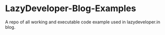 # LazyDeveloper-Blog-Examples
A repo of all working and executable code example used in lazydeveloper.in blog.

